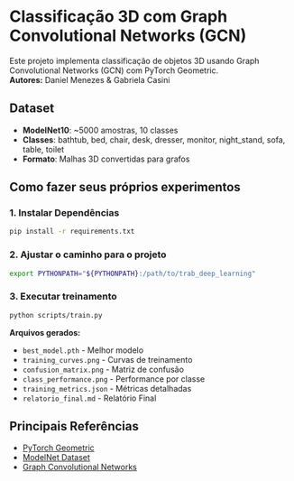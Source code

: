 # Classificação 3D com Graph Convolutional Networks (GCN)

Este projeto implementa classificação de objetos 3D usando Graph Convolutional Networks (GCN) com PyTorch Geometric.\
**Autores:** Daniel Menezes & Gabriela Casini

## Dataset

- **ModelNet10**: ~5000 amostras, 10 classes
- **Classes**: bathtub, bed, chair, desk, dresser, monitor, night_stand, sofa, table, toilet
- **Formato**: Malhas 3D convertidas para grafos


## Como fazer seus próprios experimentos

### 1. Instalar Dependências

```bash
pip install -r requirements.txt
```

### 2. Ajustar o caminho para o projeto

```bash
export PYTHONPATH="${PYTHONPATH}:/path/to/trab_deep_learning" 
```

### 3. Executar treinamento

```bash
python scripts/train.py
```

**Arquivos gerados:**
- `best_model.pth` - Melhor modelo
- `training_curves.png` - Curvas de treinamento
- `confusion_matrix.png` - Matriz de confusão
- `class_performance.png` - Performance por classe
- `training_metrics.json` - Métricas detalhadas
- `relatorio_final.md` - Relatório Final


## Principais Referências

- [PyTorch Geometric](https://pytorch-geometric.readthedocs.io/)
- [ModelNet Dataset](https://modelnet.cs.princeton.edu/)
- [Graph Convolutional Networks](https://arxiv.org/abs/1609.02907)
